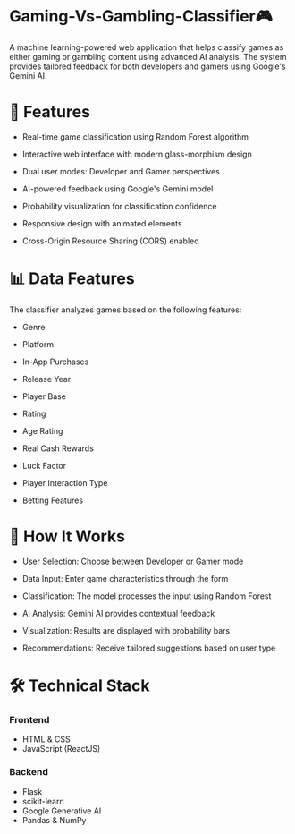 # Gaming-Vs-Gambling-Classifier🎮
A machine learning-powered web application that helps classify games as either gaming or gambling content using advanced AI analysis. The system provides tailored feedback for both developers and gamers using Google's Gemini AI.

# 🌟 Features

  - Real-time game classification using Random Forest algorithm
 
  - Interactive web interface with modern glass-morphism design
 
  - Dual user modes: Developer and Gamer perspectives
 
  - AI-powered feedback using Google's Gemini model
 
  - Probability visualization for classification confidence
 
  - Responsive design with animated elements
 
  - Cross-Origin Resource Sharing (CORS) enabled

# 📊 Data Features
The classifier analyzes games based on the following features:

 - Genre
   
 - Platform
   
 - In-App Purchases
   
 - Release Year
   
 - Player Base
   
 - Rating
   
 - Age Rating
   
 - Real Cash Rewards
   
 - Luck Factor
   
 - Player Interaction Type
   
 - Betting Features

# 🎯 How It Works

 - User Selection: Choose between Developer or Gamer mode

 - Data Input: Enter game characteristics through the form

 - Classification: The model processes the input using Random Forest

 - AI Analysis: Gemini AI provides contextual feedback

 - Visualization: Results are displayed with probability bars

 - Recommendations: Receive tailored suggestions based on user type

# 🛠️ Technical Stack
### Frontend

 - HTML & CSS
 - JavaScript (ReactJS)

### Backend

 - Flask
 - scikit-learn
 - Google Generative AI
 - Pandas & NumPy

